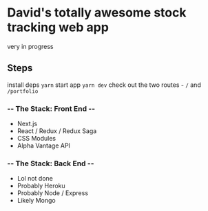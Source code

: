 # David's totally awesome stock tracking web app

very in progress

## Steps
  install deps `yarn`
  start app `yarn dev`
  check out the two routes - `/` and `/portfolio`

### -- The Stack: Front End --
- Next.js
- React / Redux / Redux Saga
- CSS Modules
- Alpha Vantage API

### -- The Stack: Back End --
- Lol not done
- Probably Heroku
- Probably Node / Express
- Likely Mongo
